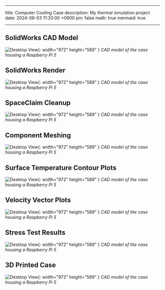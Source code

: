 
---
title: Computer Cooling Case
description: My thermal simulation project
date: 2024-08-03 11:33:00 +0800
pin: false
math: true
mermaid: true

---

## SolidWorks CAD Model

![Desktop View](/assets/img/profile_picture.jpg){: width="972" height="589" }
_CAD model of the case housing a Raspberry Pi 5_

## SolidWorks Render

![Desktop View](/assets/img/profile_picture.jpg){: width="972" height="589" }
_CAD model of the case housing a Raspberry Pi 5_

## SpaceClaim Cleanup

![Desktop View](/assets/img/profile_picture.jpg){: width="972" height="589" }
_CAD model of the case housing a Raspberry Pi 5_

## Component Meshing

![Desktop View](/assets/img/profile_picture.jpg){: width="972" height="589" }
_CAD model of the case housing a Raspberry Pi 5_

## Surface Temperature Contour Plots

![Desktop View](/assets/img/profile_picture.jpg){: width="972" height="589" }
_CAD model of the case housing a Raspberry Pi 5_

## Velocity Vector Plots

![Desktop View](/assets/img/profile_picture.jpg){: width="972" height="589" }
_CAD model of the case housing a Raspberry Pi 5_

## Stress Test Results

![Desktop View](/assets/img/profile_picture.jpg){: width="972" height="589" }
_CAD model of the case housing a Raspberry Pi 5_

## 3D Printed Case

![Desktop View](/assets/img/profile_picture.jpg){: width="972" height="589" }
_CAD model of the case housing a Raspberry Pi 5_
